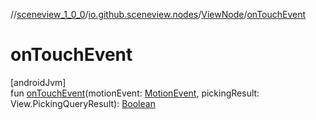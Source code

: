 //[sceneview_1_0_0](../../../index.md)/[io.github.sceneview.nodes](../index.md)/[ViewNode](index.md)/[onTouchEvent](on-touch-event.md)

# onTouchEvent

[androidJvm]\
fun [onTouchEvent](on-touch-event.md)(motionEvent: [MotionEvent](https://developer.android.com/reference/kotlin/android/view/MotionEvent.html), pickingResult: View.PickingQueryResult): [Boolean](https://kotlinlang.org/api/latest/jvm/stdlib/kotlin/-boolean/index.html)
